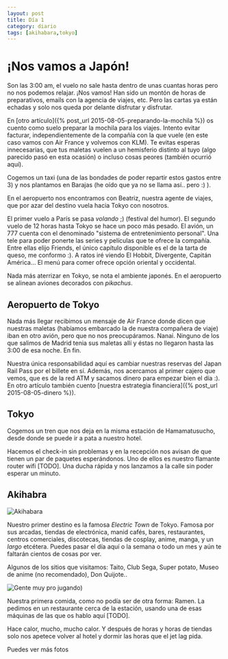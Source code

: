 ```yaml
---
layout: post
title: Día 1
category: diario
tags: [akihabara,tokyo]
---
```


# ¡Nos vamos a Japón!

Son las 3:00 am, el vuelo no sale hasta dentro de unas cuantas horas pero no nos podemos relajar. ¡Nos vamos! Han sido un montón de horas de preparativos, emails con la agencia de viajes, etc. Pero las cartas ya están echadas y solo nos queda por delante disfrutar y disfrutar. 

En [otro artículo]({% post_url 2015-08-05-preparando-la-mochila %}) os cuento como suelo preparar la mochila para los viajes. Intento evitar facturar, independientemente de la compañía con la que vuele (en este caso vamos con Air France y volvemos con KLM). Te evitas esperas innecesarias, que tus maletas vuelen a un hemisferio distinto al tuyo (algo parecido pasó en esta ocasión) o incluso cosas peores (también ocurrió aquí).

Cogemos un taxi (una de las bondades de poder repartir estos gastos entre 3) y nos plantamos en Barajas (he oído que ya no se llama así.. pero :) ).

En el aeropuerto nos encontramos con Beatriz, nuestra agente de viajes, que por azar del destino vuela hacia Tokyo con nosotros. 

El primer vuelo a París se pasa *volando* ;) (festival del humor). El segundo vuelo de 12 horas hasta Tokyo se hace un poco más pesado. El avión, un 777 cuenta con el denominado "sistema de entretenimiento personal". Una tele para poder ponerte las series y películas que te ofrece la compañía. Entre ellas elijo Friends, el único capítulo disponible es el de la tarta de queso, me conformo :). A ratos iré viendo El Hobbit, Divergente, Capitán América... El menú para comer ofrece opción oriental y occidental. 

Nada más aterrizar en Tokyo, se nota el ambiente japonés. En el aeropuerto se alinean aviones decorados con *pikachus*.

## Aeropuerto de Tokyo

Nada más llegar recibimos un mensaje de Air France donde dicen que nuestras maletas (habíamos embarcado la de nuestra compañera de viaje) iban en otro avión, pero que no nos preocupáramos. Nanai. Ninguno de los que salimos de Madrid tenia sus maletas allí y éstas no llegaron hasta las 3:00 de esa noche. En fin.

Nuestra única responsabilidad aquí es cambiar nuestras reservas del Japan Rail Pass por el billete en sí. Además, nos acercamos al primer cajero que vemos, que es de la red ATM y sacamos dinero para empezar bien el día :). En otro artículo también cuento [nuestra estrategia financiera]({% post_url 2015-08-05-dinero %}).

## Tokyo

Cogemos un tren que nos deja en la misma estación de Hamamatusucho, desde donde se puede ir a pata a nuestro hotel.

Hacemos el check-in sin problemas y en la recepción nos avisan de que tienen un par de paquetes esperándonos. Uno de ellos es nuestro flamante router wifi [TODO]. Una ducha rápida y nos lanzamos a la calle sin poder esperar un minuto. 


## Akihabra

![Akihabara](https://farm4.staticflickr.com/3884/14909222388_eae6447c38_b.jpg "Akihabara")

Nuestro primer destino es la famosa *Electric Town* de Tokyo. Famosa por sus arcadas, tiendas de electrónica, manid cafés, bares, restaurantes, centros comerciales, discotecas, tiendas de cosplay, anime, manga, y un *largo* etcétera. Puedes pasar el día aquí o la semana o todo un mes y aún te faltarán cientos de cosas por ver. 

Algunos de los sitios que visitamos: Taito, Club Sega, Super potato, Museo de anime (no recomendado), Don Quijote..

![Gente muy pro jugando)](https://farm4.staticflickr.com/3859/14909229718_29289bd6c1_b.jpg "Gente muy pro jugando")

Nuestra primera comida, como no podía ser de otra forma: Ramen. La pedimos en un restaurante cerca de la estación, usando una de esas máquinas de las que os hablo aquí [TODO]. 

Hace calor, mucho, mucho calor. Y después de horas y horas de tiendas solo nos apetece volver al hotel y dormir las horas que el jet lag pida.

Puedes ver más fotos 
